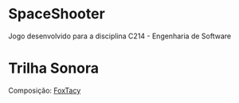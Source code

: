 # SpaceShooter
Jogo desenvolvido para a disciplina C214 - Engenharia de Software

# Trilha Sonora

Composição: [FoxTacy](https://soundcloud.com/foxtacy)
